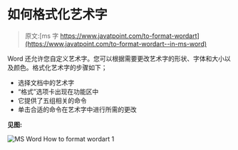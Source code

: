 # 如何格式化艺术字

> 原文:[ms 字 https://www.javatpoint.com/to-format-wordart](https://www.javatpoint.com/to-format-wordart--in-ms-word)

Word 还允许您自定义艺术字。您可以根据需要更改艺术字的形状、字体和大小以及颜色。格式化艺术字的步骤如下；

*   选择文档中的艺术字
*   “格式”选项卡出现在功能区中
*   它提供了五组相关的命令
*   单击合适的命令在艺术字中进行所需的更改

**见图:**

![MS Word How to format wordart 1](../Images/071c3886ba47bf18373d83a4edb08f19.png)